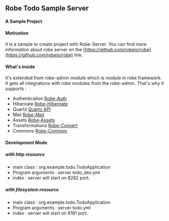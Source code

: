 ## Robe Todo Sample Server

#### A Sample Project 


#### Motivation

It is a sample to create project with Robe-Server. 
You can find more information about robe server on the [https://github.com/robeio/robe](https://github.com/robeio/robe) link.

#### What's inside

It's extended from robe-admin module which is module in robe framework. It gets all integrations with robe modules from the robe-admin.
That's why it supports : 

* Authentication [Robe-Auth](https://github.com/robeio/robe/blob/master/docs/en/modules/robe-auth.md)
* Hibernate [Robe-Hibernate](https://github.com/robeio/robe/blob/master/docs/en/modules/robe-hibernate.md)
* Quartz [Quartz API](https://github.com/robeio/robe/blob/master/docs/en/modules/robe-quartz.md)	
* Mail [Robe-Mail](https://github.com/robeio/robe/blob/master/docs/en/modules/robe-mail.md)
* Assets [Robe-Assets](https://github.com/robeio/robe/blob/master/docs/en/modules/robe-assets.md)
* Transformations [Robe-Convert](https://github.com/robeio/robe/blob/master/docs/en/modules/robe-convert.md)
* Commons [Robe-Common](https://github.com/robeio/robe/blob/master/docs/en/modules/robe-common.md)	

#### Development Mode

##### with http resource <a name="start_dev"></a>

* main class : org.example.todo.TodoApplication
* Program arguments : server todo_dev.yml
* index : server will start on 8282 port.

##### with filesystem resource <a name="start_prod"></a>

* main class : org.example.todo.TodoApplication
* Program arguments : server todo.yml
* index : server will start on 8181 port.
